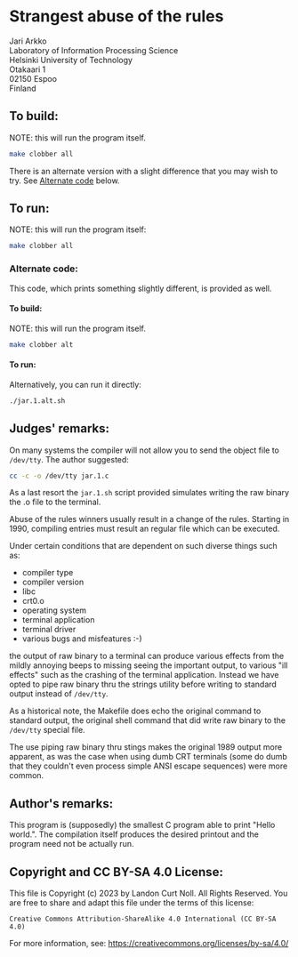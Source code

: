 # Strangest abuse of the rules

Jari Arkko\
Laboratory of Information Processing Science\
Helsinki University of Technology\
Otakaari 1\
02150 Espoo\
Finland

## To build:

NOTE: this will run the program itself.

```sh
make clobber all
```

There is an alternate version with a slight difference that you may wish to try.
See [Alternate code](#alternate-code) below.

## To run:

NOTE: this will run the program itself:

```sh
make clobber all
```

### Alternate code:

This code, which prints something slightly different, is provided as well.

#### To build:

NOTE: this will run the program itself.

```sh
make clobber alt
```

#### To run:

Alternatively, you can run it directly:


```sh
./jar.1.alt.sh
```


## Judges' remarks:

On many systems the compiler will not allow you to send the object file to
`/dev/tty`.  The author suggested:

```sh
cc -c -o /dev/tty jar.1.c
```

As a last resort the `jar.1.sh` script provided simulates
writing the raw binary the .o file to the terminal.

Abuse of the rules winners usually result in a change of the rules.
Starting in 1990, compiling entries must result an regular file
which can be executed.

Under certain conditions that are dependent on such diverse things such as:

- compiler type
- compiler version
- libc
- crt0.o
- operating system
- terminal application
- terminal driver
- various bugs and misfeatures :-)

the output of raw binary to a terminal can produce various effects
from the mildly annoying beeps to missing seeing the important
output, to various "ill effects" such as the crashing of the terminal
application.  Instead we have opted to pipe raw binary thru the
strings utility before writing to standard output instead of
`/dev/tty`.

As a historical note, the Makefile does echo the original command
to standard output, the original shell command that did write raw
binary to the `/dev/tty` special file.

The use piping raw binary thru stings makes the original 1989 output
more apparent, as was the case when using dumb CRT terminals (some
do dumb that they couldn't even process simple ANSI escape sequences)
were more common.

## Author's remarks:

This program is (supposedly) the smallest C program able to print "Hello
world.". The compilation itself produces the desired printout and the program
need not be actually run.

## Copyright and CC BY-SA 4.0 License:

This file is Copyright (c) 2023 by Landon Curt Noll.  All Rights Reserved.
You are free to share and adapt this file under the terms of this license:

    Creative Commons Attribution-ShareAlike 4.0 International (CC BY-SA 4.0)

For more information, see: https://creativecommons.org/licenses/by-sa/4.0/

